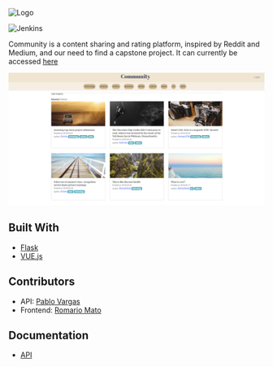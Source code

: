 ![Logo](/logo2.png?raw=true "Community")

![Jenkins](https://img.shields.io/jenkins/s/https/jenkins.qa.ubuntu.com/view/Precise/view/All%20Precise/job/precise-desktop-amd64_default.svg)

Community is a content sharing and rating platform, inspired by Reddit and Medium, and our need to find a capstone project.
It can currently be accessed [here](https://www.cmunity.online)

![Screen](/screen.png?raw=true "Site")

## Built With
* [Flask](http://flask.pocoo.org/)
* [VUE.js](https://vuejs.org/)

## Contributors
* API: [Pablo Vargas](https://github.com/VirtualDistortion)
* Frontend: [Romario Mato](https://github.com/matomario8)

## Documentation

* [API](https://docs.google.com/document/d/13Bup6NOdC_ssQRR-LY7kVqHzGjqYTZuLjdWwAbSQGXA/edit#heading=h.xfp9wjg4znp7)



